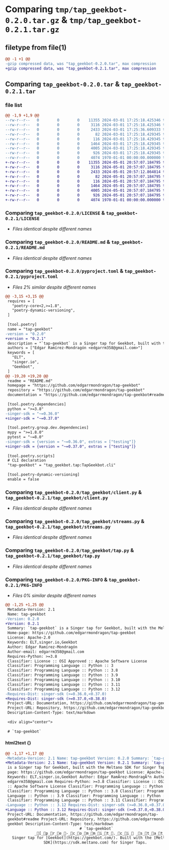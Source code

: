 # Comparing `tmp/tap_geekbot-0.2.0.tar.gz` & `tmp/tap_geekbot-0.2.1.tar.gz`

## filetype from file(1)

```diff
@@ -1 +1 @@
-gzip compressed data, was "tap_geekbot-0.2.0.tar", max compression
+gzip compressed data, was "tap_geekbot-0.2.1.tar", max compression
```

## Comparing `tap_geekbot-0.2.0.tar` & `tap_geekbot-0.2.1.tar`

### file list

```diff
@@ -1,9 +1,9 @@
--rw-r--r--   0        0        0    11355 2024-03-01 17:25:18.425346 tap_geekbot-0.2.0/LICENSE
--rw-r--r--   0        0        0     3116 2024-03-01 17:25:18.425346 tap_geekbot-0.2.0/README.md
--rw-r--r--   0        0        0     2433 2024-03-01 17:25:36.609333 tap_geekbot-0.2.0/pyproject.toml
--rw-r--r--   0        0        0       82 2024-03-01 17:25:18.429345 tap_geekbot-0.2.0/tap_geekbot/__init__.py
--rw-r--r--   0        0        0      116 2024-03-01 17:25:18.429345 tap_geekbot-0.2.0/tap_geekbot/__main__.py
--rw-r--r--   0        0        0     1464 2024-03-01 17:25:18.429345 tap_geekbot-0.2.0/tap_geekbot/client.py
--rw-r--r--   0        0        0     4005 2024-03-01 17:25:18.429345 tap_geekbot-0.2.0/tap_geekbot/streams.py
--rw-r--r--   0        0        0      926 2024-03-01 17:25:18.429345 tap_geekbot-0.2.0/tap_geekbot/tap.py
--rw-r--r--   0        0        0     4074 1970-01-01 00:00:00.000000 tap_geekbot-0.2.0/PKG-INFO
+-rw-r--r--   0        0        0    11355 2024-05-01 20:57:07.184795 tap_geekbot-0.2.1/LICENSE
+-rw-r--r--   0        0        0     3116 2024-05-01 20:57:07.184795 tap_geekbot-0.2.1/README.md
+-rw-r--r--   0        0        0     2433 2024-05-01 20:57:12.864814 tap_geekbot-0.2.1/pyproject.toml
+-rw-r--r--   0        0        0       82 2024-05-01 20:57:07.184795 tap_geekbot-0.2.1/tap_geekbot/__init__.py
+-rw-r--r--   0        0        0      116 2024-05-01 20:57:07.184795 tap_geekbot-0.2.1/tap_geekbot/__main__.py
+-rw-r--r--   0        0        0     1464 2024-05-01 20:57:07.184795 tap_geekbot-0.2.1/tap_geekbot/client.py
+-rw-r--r--   0        0        0     4005 2024-05-01 20:57:07.184795 tap_geekbot-0.2.1/tap_geekbot/streams.py
+-rw-r--r--   0        0        0      926 2024-05-01 20:57:07.184795 tap_geekbot-0.2.1/tap_geekbot/tap.py
+-rw-r--r--   0        0        0     4074 1970-01-01 00:00:00.000000 tap_geekbot-0.2.1/PKG-INFO
```

### Comparing `tap_geekbot-0.2.0/LICENSE` & `tap_geekbot-0.2.1/LICENSE`

 * *Files identical despite different names*

### Comparing `tap_geekbot-0.2.0/README.md` & `tap_geekbot-0.2.1/README.md`

 * *Files identical despite different names*

### Comparing `tap_geekbot-0.2.0/pyproject.toml` & `tap_geekbot-0.2.1/pyproject.toml`

 * *Files 2% similar despite different names*

```diff
@@ -3,15 +3,15 @@
 requires = [
   "poetry-core<2,>=1.8",
   "poetry-dynamic-versioning",
 ]
 
 [tool.poetry]
 name = "tap-geekbot"
-version = "0.2.0"
+version = "0.2.1"
 description = "`tap-geekbot` is a Singer tap for Geekbot, built with the Meltano SDK for Singer Taps."
 authors = ["Edgar Ramírez-Mondragón <edgarrm358@gmail.com>"]
 keywords = [
   "ELT",
   "singer.io",
   "Geekbot",
 ]
@@ -19,20 +19,20 @@
 readme = "README.md"
 homepage = "https://github.com/edgarrmondragon/tap-geekbot"
 repository = "https://github.com/edgarrmondragon/tap-geekbot"
 documentation = "https://github.com/edgarrmondragon/tap-geekbot#readme"
 
 [tool.poetry.dependencies]
 python = ">=3.8"
-singer-sdk = "~=0.36.0"
+singer-sdk = "~=0.37.0"
 
 [tool.poetry.group.dev.dependencies]
 mypy = ">=1.8.0"
 pytest = "~=8.0"
-singer-sdk = {version = "~=0.36.0", extras = ["testing"]}
+singer-sdk = {version = "~=0.37.0", extras = ["testing"]}
 
 [tool.poetry.scripts]
 # CLI declaration
 "tap-geekbot" = "tap_geekbot.tap:TapGeekbot.cli"
 
 [tool.poetry-dynamic-versioning]
 enable = false
```

### Comparing `tap_geekbot-0.2.0/tap_geekbot/client.py` & `tap_geekbot-0.2.1/tap_geekbot/client.py`

 * *Files identical despite different names*

### Comparing `tap_geekbot-0.2.0/tap_geekbot/streams.py` & `tap_geekbot-0.2.1/tap_geekbot/streams.py`

 * *Files identical despite different names*

### Comparing `tap_geekbot-0.2.0/tap_geekbot/tap.py` & `tap_geekbot-0.2.1/tap_geekbot/tap.py`

 * *Files identical despite different names*

### Comparing `tap_geekbot-0.2.0/PKG-INFO` & `tap_geekbot-0.2.1/PKG-INFO`

 * *Files 0% similar despite different names*

```diff
@@ -1,25 +1,25 @@
 Metadata-Version: 2.1
 Name: tap-geekbot
-Version: 0.2.0
+Version: 0.2.1
 Summary: `tap-geekbot` is a Singer tap for Geekbot, built with the Meltano SDK for Singer Taps.
 Home-page: https://github.com/edgarrmondragon/tap-geekbot
 License: Apache-2.0
 Keywords: ELT,singer.io,Geekbot
 Author: Edgar Ramírez-Mondragón
 Author-email: edgarrm358@gmail.com
 Requires-Python: >=3.8
 Classifier: License :: OSI Approved :: Apache Software License
 Classifier: Programming Language :: Python :: 3
 Classifier: Programming Language :: Python :: 3.8
 Classifier: Programming Language :: Python :: 3.9
 Classifier: Programming Language :: Python :: 3.10
 Classifier: Programming Language :: Python :: 3.11
 Classifier: Programming Language :: Python :: 3.12
-Requires-Dist: singer-sdk (>=0.36.0,<0.37.0)
+Requires-Dist: singer-sdk (>=0.37.0,<0.38.0)
 Project-URL: Documentation, https://github.com/edgarrmondragon/tap-geekbot#readme
 Project-URL: Repository, https://github.com/edgarrmondragon/tap-geekbot
 Description-Content-Type: text/markdown
 
 <div align="center">
 
 # `tap-geekbot`
```

#### html2text {}

```diff
@@ -1,17 +1,17 @@
-Metadata-Version: 2.1 Name: tap-geekbot Version: 0.2.0 Summary: `tap-geekbot`
+Metadata-Version: 2.1 Name: tap-geekbot Version: 0.2.1 Summary: `tap-geekbot`
 is a Singer tap for Geekbot, built with the Meltano SDK for Singer Taps. Home-
 page: https://github.com/edgarrmondragon/tap-geekbot License: Apache-2.0
 Keywords: ELT,singer.io,Geekbot Author: Edgar RamÃ­rez-MondragÃ³n Author-email:
 edgarrm358@gmail.com Requires-Python: >=3.8 Classifier: License :: OSI Approved
 :: Apache Software License Classifier: Programming Language :: Python :: 3
 Classifier: Programming Language :: Python :: 3.8 Classifier: Programming
 Language :: Python :: 3.9 Classifier: Programming Language :: Python :: 3.10
 Classifier: Programming Language :: Python :: 3.11 Classifier: Programming
-Language :: Python :: 3.12 Requires-Dist: singer-sdk (>=0.36.0,<0.37.0)
+Language :: Python :: 3.12 Requires-Dist: singer-sdk (>=0.37.0,<0.38.0)
 Project-URL: Documentation, https://github.com/edgarrmondragon/tap-
 geekbot#readme Project-URL: Repository, https://github.com/edgarrmondragon/tap-
 geekbot Description-Content-Type: text/markdown
                                 # `tap-geekbot`
             _[_p_r_e_-_c_o_m_m_i_t_._c_i_ _s_t_a_t_u_s_]_[_L_i_c_e_n_s_e_]_[_R_u_f_f_]_[_P_y_t_h_o_n_ _v_e_r_s_i_o_n_s_]
   Singer tap for [Geekbot](https://geekbot.com/). Built with the [Meltano Tap
                 SDK](https://sdk.meltano.com) for Singer Taps.
```

